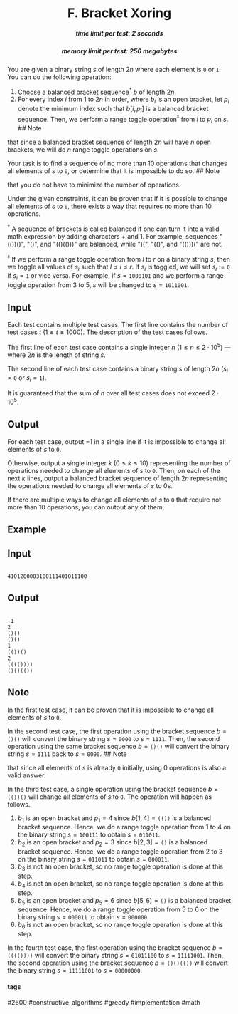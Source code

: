 <h1 style='text-align: center;'> F. Bracket Xoring</h1>

<h5 style='text-align: center;'>time limit per test: 2 seconds</h5>
<h5 style='text-align: center;'>memory limit per test: 256 megabytes</h5>

You are given a binary string $s$ of length $2n$ where each element is $\mathtt{0}$ or $\mathtt{1}$. You can do the following operation:

1. Choose a balanced bracket sequence$^\dagger$ $b$ of length $2n$.
2. For every index $i$ from $1$ to $2n$ in order, where $b_i$ is an open bracket, let $p_i$ denote the minimum index such that $b[i,p_i]$ is a balanced bracket sequence. Then, we perform a range toggle operation$^\ddagger$ from $i$ to $p_i$ on $s$. ## Note

 that since a balanced bracket sequence of length $2n$ will have $n$ open brackets, we will do $n$ range toggle operations on $s$.

Your task is to find a sequence of no more than $10$ operations that changes all elements of $s$ to $\mathtt{0}$, or determine that it is impossible to do so. ## Note

 that you do not have to minimize the number of operations.

Under the given constraints, it can be proven that if it is possible to change all elements of $s$ to $\mathtt{0}$, there exists a way that requires no more than $10$ operations.

$^\dagger$ A sequence of brackets is called balanced if one can turn it into a valid math expression by adding characters $+$ and $1$. For example, sequences "(())()", "()", and "(()(()))" are balanced, while ")(", "(()", and "(()))(" are not.

$^\ddagger$ If we perform a range toggle operation from $l$ to $r$ on a binary string $s$, then we toggle all values of $s_i$ such that $l \leq i \leq r$. If $s_i$ is toggled, we will set $s_i := \mathtt{0}$ if $s_i = \mathtt{1}$ or vice versa. For example, if $s=\mathtt{1000101}$ and we perform a range toggle operation from $3$ to $5$, $s$ will be changed to $s=\mathtt{1011001}$.

## Input

Each test contains multiple test cases. The first line contains the number of test cases $t$ ($1 \le t \le 1000$). The description of the test cases follows.

The first line of each test case contains a single integer $n$ ($1 \le n \le 2\cdot 10^5$) — where $2n$ is the length of string $s$.

The second line of each test case contains a binary string $s$ of length $2n$ ($s_i = \mathtt{0}$ or $s_i = \mathtt{1}$).

It is guaranteed that the sum of $n$ over all test cases does not exceed $2\cdot 10^5$.

## Output

For each test case, output $-1$ in a single line if it is impossible to change all elements of $s$ to $\mathtt{0}$.

Otherwise, output a single integer $k$ ($0 \le k \le 10$) representing the number of operations needed to change all elements of $s$ to $\mathtt{0}$. Then, on each of the next $k$ lines, output a balanced bracket sequence of length $2n$ representing the operations needed to change all elements of $s$ to $0$s.

If there are multiple ways to change all elements of $s$ to $\mathtt{0}$ that require not more than $10$ operations, you can output any of them.

## Example

## Input


```

4101200003100111401011100
```
## Output


```

-1
2
()()
()()
1
(())()
2
(((())))
()()(())

```
## Note

In the first test case, it can be proven that it is impossible to change all elements of $s$ to $\mathtt{0}$.

In the second test case, the first operation using the bracket sequence $b = \mathtt{()()}$ will convert the binary string $s=\mathtt{0000}$ to $s=\mathtt{1111}$. Then, the second operation using the same bracket sequence $b = \mathtt{()()}$ will convert the binary string $s=\mathtt{1111}$ back to $s=\mathtt{0000}$. ## Note

 that since all elements of $s$ is already $\mathtt{0}$ initially, using $0$ operations is also a valid answer.

In the third test case, a single operation using the bracket sequence $b = \mathtt{(())()}$ will change all elements of $s$ to $\mathtt{0}$. The operation will happen as follows.

1. $b_1$ is an open bracket and $p_1 = 4$ since $b[1,4]=\mathtt{(())}$ is a balanced bracket sequence. Hence, we do a range toggle operation from $1$ to $4$ on the binary string $s = \mathtt{100111}$ to obtain $s = \mathtt{011011}$.
2. $b_2$ is an open bracket and $p_2 = 3$ since $b[2,3]=\mathtt{()}$ is a balanced bracket sequence. Hence, we do a range toggle operation from $2$ to $3$ on the binary string $s = \mathtt{011011}$ to obtain $s = \mathtt{000011}$.
3. $b_3$ is not an open bracket, so no range toggle operation is done at this step.
4. $b_4$ is not an open bracket, so no range toggle operation is done at this step.
5. $b_5$ is an open bracket and $p_5 = 6$ since $b[5,6]=\mathtt{()}$ is a balanced bracket sequence. Hence, we do a range toggle operation from $5$ to $6$ on the binary string $s = \mathtt{000011}$ to obtain $s = \mathtt{000000}$.
6. $b_6$ is not an open bracket, so no range toggle operation is done at this step.

In the fourth test case, the first operation using the bracket sequence $b = \mathtt{(((())))}$ will convert the binary string $s = \mathtt{01011100}$ to $s = \mathtt{11111001}$. Then, the second operation using the bracket sequence $b = \mathtt{()()(())}$ will convert the binary string $s = \mathtt{11111001}$ to $s=\mathtt{00000000}$.



#### tags 

#2600 #constructive_algorithms #greedy #implementation #math 